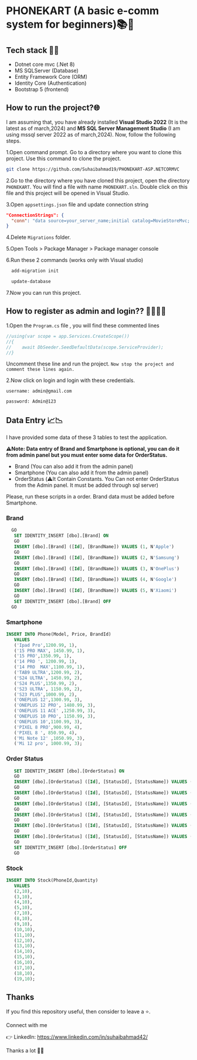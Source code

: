 # PHONEKART (A basic e-comm system for beginners)📚🛒

## Tech stack 🧑‍💻

- Dotnet core mvc (.Net 8)
- MS SQLServer (Database)
- Entity Framework Core (ORM)
- Identity Core (Authentication)
- Bootstrap 5 (frontend)

## How to run the project?🌐

I am assuming that, you have already installed **Visual Studio 2022** (It is the latest as of march,2024) and **MS SQL Server Management Studio** (I am using mssql server 2022 as of march,2024). Now, follow the following steps.

1.Open command prompt. Go to a directory where you want to clone this project. Use this command to clone the project.

```bash
git clone https://github.com/Suhaibahmad19/PHONEKART-ASP.NETCORMVC
```

2.Go to the directory where you have cloned this project, open the directory `PHONEKART`. You will find a file with name `PHONEKART.sln`. Double click on this file and this project will be opened in Visual Studio.

3.Open `appsettings.json` file and update connection string

```json
"ConnectionStrings": {
  "conn": "data source=your_server_name;initial catalog=MovieStoreMvc; integrated security=true;encrypt=false"
}
```

4.Delete `Migrations` folder.

5.Open Tools > Package Manager > Package manager console

6.Run these 2 commands (works only with Visual studio)

```bash
  add-migration init

  update-database
```

7.Now you can run this project.

## How to register as admin and login?? 🧑‍💻🧑‍💻

1.Open the `Program.cs` file , you will find these commented lines

```c#
//using(var scope = app.Services.CreateScope())
//{
//    await DbSeeder.SeedDefaultData(scope.ServiceProvider);
//}
```

Uncomment these line and run the project. `Now stop the project and comment these lines again.`

2.Now click on login and login with these credentials.

```text
username: admin@gmail.com

password: Admin@123
```

## Data Entry 📈📉

I have provided some data of these 3 tables to test the application.

**⚠️Note: Data entry of Brand and Smartphone is optional, you can do it from admin panel but you must enter some data for OrderStatus.**

- Brand (You can also add it from the admin panel)
- Smartphone (You can also add it from the admin panel)
- OrderStatus (⚠️It Contain Constants. You Can not enter OrderStatus from the Admin panel. It must be added through sql server)

Please, run these scripts in a order. Brand data must be added before Smartphone.

### Brand

```sql
  GO
   SET IDENTITY_INSERT [dbo].[Brand] ON
   GO
   INSERT [dbo].[Brand] ([Id], [BrandName]) VALUES (1, N'Apple')
   GO
   INSERT [dbo].[Brand] ([Id], [BrandName]) VALUES (2, N'Samsung')
   GO
   INSERT [dbo].[Brand] ([Id], [BrandName]) VALUES (3, N'OnePlus')
   GO
   INSERT [dbo].[Brand] ([Id], [BrandName]) VALUES (4, N'Google')
   GO
   INSERT [dbo].[Brand] ([Id], [BrandName]) VALUES (5, N'Xiaomi')
   GO
   SET IDENTITY_INSERT [dbo].[Brand] OFF
  GO

```

### Smartphone

```sql
INSERT INTO Phone(Model, Price, BrandId)
   VALUES
   ('Ipad Pro',1200.99, 1),
   ('15 PRO MAX', 1450.99, 1),
   ('15 PRO',1350.99, 1),
   ('14 PRO ', 1200.99, 1),
   ('14 PRO  MAX',1100.99, 1),
   ('TAB9 ULTRA',1200.99, 2),
   ('S24 ULTRA', 1450.99, 2),
   ('S24 PLUS',1350.99, 2),
   ('S23 ULTRA', 1150.99, 2),
   ('S23 PLUS',1000.99, 2),
   ('ONEPLUS 12',1300.99, 3),
   ('ONEPLUS 12 PRO', 1480.99, 3),
   ('ONEPLUS 11 ACE' ,1250.99, 3),
   ('ONEPLUS 10 PRO', 1150.99, 3),
   ('ONEPLUS 10',1100.99, 3),
   ('PIXEL 8 PRO',900.99, 4),
   ('PIXEL 8 ', 850.99, 4),
   ('Mi Note 12' ,1050.99, 3),
   ('Mi 12 pro', 1000.99, 3);

```

### Order Status

```sql
   SET IDENTITY_INSERT [dbo].[OrderStatus] ON
   GO
   INSERT [dbo].[OrderStatus] ([Id], [StatusId], [StatusName]) VALUES (1, 1, N'Pending')
   GO
   INSERT [dbo].[OrderStatus] ([Id], [StatusId], [StatusName]) VALUES (2, 2, N'Shipped')
   GO
   INSERT [dbo].[OrderStatus] ([Id], [StatusId], [StatusName]) VALUES (3, 3, N'Delivered')
   GO
   INSERT [dbo].[OrderStatus] ([Id], [StatusId], [StatusName]) VALUES (4, 4, N'Cancelled')
   GO
   INSERT [dbo].[OrderStatus] ([Id], [StatusId], [StatusName]) VALUES (5, 5, N'Returned')
   GO
   INSERT [dbo].[OrderStatus] ([Id], [StatusId], [StatusName]) VALUES (6, 6, N'Refund')
   GO
   SET IDENTITY_INSERT [dbo].[OrderStatus] OFF
   GO

```

### Stock

```sql
INSERT INTO Stock(PhoneId,Quantity)
   VALUES
   (2,10),
   (3,10),
   (4,10),
   (5,10),
   (7,10),
   (8,10),
   (9,10),
   (10,10),
   (11,10),
   (12,10),
   (13,10),
   (14,10),
   (15,10),
   (16,10),
   (17,10),
   (18,10),
   (19,10);
```

## Thanks

If you find this repository useful, then consider to leave a ⭐.

Connect with me

👉 LinkedIn: <https://www.linkedin.com/in/suhaibahmad42/>

Thanks a lot 🙂🙂
